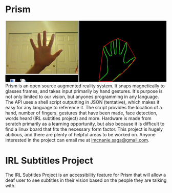 Prism
=======
![alt tag](/images/hand_detection_sample.jpg)
Prism is an open source augmented reality system. It snaps magnetically to glasses frames, and takes input primarily by hand gestures. It's purpose is not only limited to our vision, but anyones programming in any language. The API uses a shell script outputting in JSON (tentative), which makes it easy for any language to reference it. The script provides the location of a hand, number of fingers, gestures that have been made, face detection, words heard (IRL subtitles project) and more. Hardware is made from scratch primarily as a learning opportunity, but also because it is difficult to find a linux board that fits the necessary form factor. This project is hugely abitious, and there are plenty of helpful areas to be worked on. Anyone interested in the project can email me at imcnanie.saga@gmail.com.

IRL Subtitles Project
=======
The IRL Subtitles Project is an accessibility feature for Prism that will allow a deaf user to see subtitles in their vision based on the people they are talking with.
